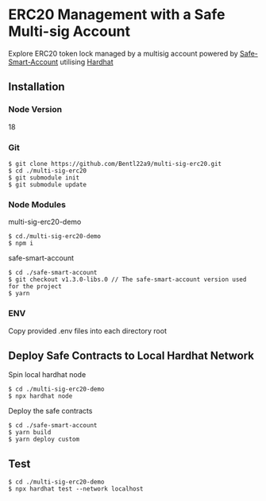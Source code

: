# ERC20 Management with a Safe Multi-sig Account

Explore ERC20 token lock managed by a multisig account powered by <a href="https://github.com/safe-global/safe-smart-account">Safe-Smart-Account</a> utilising  <a href="https://hardhat.org/">Hardhat</a>

## Installation

### Node Version
18

### Git
    $ git clone https://github.com/Bentl22a9/multi-sig-erc20.git
    $ cd ./multi-sig-erc20
    $ git submodule init
    $ git submodule update


### Node Modules

multi-sig-erc20-demo

    $ cd./multi-sig-erc20-demo
    $ npm i

safe-smart-account

    $ cd ./safe-smart-account
    $ git checkout v1.3.0-libs.0 // The safe-smart-account version used for the project
    $ yarn 

### ENV

Copy provided .env files into each directory root


## Deploy Safe Contracts to Local Hardhat Network

Spin local hardhat node

    $ cd ./multi-sig-erc20-demo
    $ npx hardhat node

Deploy the safe contracts

    $ cd ./safe-smart-account
    $ yarn build
    $ yarn deploy custom

## Test

    $ cd ./multi-sig-erc20-demo
    $ npx hardhat test --network localhost
